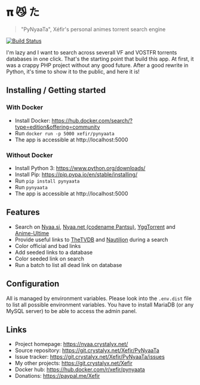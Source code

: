 # 𝛑 😼 た
> "PyNyaaTa", Xéfir's personal animes torrent search engine

[![Build Status](https://ci.crystalyx.net/api/badges/Xefir/PyNyaaTa/status.svg)](https://ci.crystalyx.net/Xefir/PyNyaaTa)

I'm lazy and I want to search across severall VF and VOSTFR torrents databases in one click.
That's the starting point that build this app.
At first, it was a crappy PHP project without any good future.
After a good rewrite in Python, it's time to show it to the public, and here it is!

## Installing / Getting started

### With Docker

- Install Docker: https://hub.docker.com/search/?type=edition&offering=community
- Run `docker run -p 5000 xefir/pynyaata`
- The app is accessible at http://localhost:5000

### Without Docker

- Install Python 3: https://www.python.org/downloads/
- Install Pip: https://pip.pypa.io/en/stable/installing/
- Run `pip install pynyaata`
- Run `pynyaata`
- The app is accessible at http://localhost:5000

## Features

* Search on [Nyaa.si](https://nyaa.si/), [Nyaa.net (codename Pantsu)](https://nyaa.net/), [YggTorrent](https://duckduckgo.com/?q=yggtorrent) and [Anime-Ultime](http://www.anime-ultime.net/index-0-1)
* Provide useful links to [TheTVDB](https://www.thetvdb.com/) and [Nautiljon](https://www.nautiljon.com/) during a search
* Color official and bad links
* Add seeded links to a database
* Color seeded link on search
* Run a batch to list all dead link on database

## Configuration

All is managed by environment variables.
Please look into the `.env.dist` file to list all possible environment variables.
You have to install MariaDB (or any MySQL server) to be able to access the admin panel.

## Links

- Project homepage: https://nyaa.crystalyx.net/
- Source repository: https://git.crystalyx.net/Xefir/PyNyaaTa
- Issue tracker: https://git.crystalyx.net/Xefir/PyNyaaTa/issues
- My other projects: https://git.crystalyx.net/Xefir
- Docker hub: https://hub.docker.com/r/xefir/pynyaata
- Donations: https://paypal.me/Xefir
